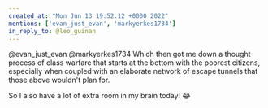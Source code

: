 ```yaml
---
created_at: "Mon Jun 13 19:52:12 +0000 2022"
mentions: ['evan_just_evan', 'markyerkes1734']
in_reply_to: @leo_guinan
---
```


@evan_just_evan @markyerkes1734 Which then got me down a thought process of class warfare that starts at the bottom with the poorest citizens, especially when coupled with an elaborate network of escape tunnels that those above wouldn't plan for.

So I also have a lot of extra room in my brain today! 😂